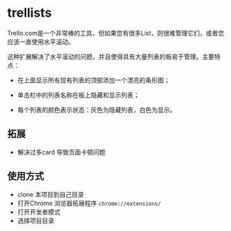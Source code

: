 trellists
=========

Trello.com是一个非常棒的工具，但如果您有很多List，则很难管理它们，或者您应该一直使用水平滚动。


这种扩展解决了水平滚动的问题，并且使得具有大量列表的板易于管理。主要特点：

* 在上面显示所有现有列表的顶部添加一个漂亮的条形图；

* 单击栏中的列表名称在板上隐藏和显示列表；

* 每个列表的颜色表示状态：灰色为隐藏列表，白色为显示。


## 拓展
* 解决过多card 导致页面卡顿问题

## 使用方式
* clone 本项目到自己目录
* 打开Chrome 浏览器拓展程序 `chrome://extensions/`
* 打开开发者模式
* 选择项目目录



